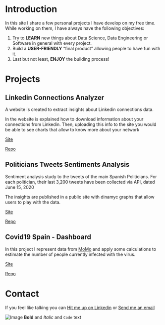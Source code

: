# Introduction

In this site I share a few personal projects I have develop on my free time. While working on them, I have always have the following objectives:
1. Try to **LEARN** new things about Data Science, Data Engineering or Software in general with every project.
2. Build a **USER-FRIENDLY** “final product” allowing people to have fun with it.
3. Last but not least, **ENJOY** the building process! 

# Projects

## Linkedin Connections Analyzer
A website is created to extract insights about Linkedin connections data.

In the website is explained how to download information about your connections from Linkedin. Then, uploading this info to the site you would be able to see charts that allow to know more about your network

[Site](https://linkedin-connections-charts.herokuapp.com/) 

[Repo](https://github.com/camorales197/linkedin_connections) 


## Politicians Tweets Sentiments Analysis

Sentiment analysis study to the tweets of the main Spanish Politicians. For each politician, their last 3,200 tweets have been collected via API, dated June 15, 2020

The insights are published in a public site with dinamyc graphs that allow users to play with the data.

[Site](https://twitter-sentiment-spain.herokuapp.com/) 

[Repo](https://github.com/camorales197/tweets_sentiments) 


## Covid19 Spain - Dashboard

In this project I represent data from [MoMo](https://momo.isciii.es/public/momo/dashboard/momo_dashboard.html#nacional) and apply some calculations to estimate the number of people currently infected with the virus. 

[Site](https://seguimiento-covid19-espana.herokuapp.com/)

[Repo](https://github.com/camorales197/covid-app)


# Contact

If you feel like talking you can [Hit me up on Linkedin](https://www.linkedin.com/in/carloscamorales/) or [Send me an email](mailto:camorales@outlook.com?subject=Hello!)



![Image](src)
**Bold** and _Italic_ and `Code` text
